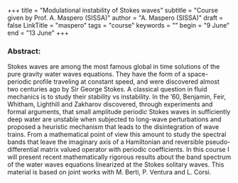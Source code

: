 +++
title = "Modulational instability of Stokes waves"
subtitle = "Course given by Prof. A. Maspero (SISSA)"
author = "A. Maspero (SISSA)"
draft = false
LinkTitle = "maspero"
tags = "course"
keywords = ""
begin = "9 June"
end = "13 June"
+++



### Abstract:

Stokes waves are among the most famous global in time solutions
of the pure gravity water waves equations. They have the form of a
space-periodic profile traveling at constant speed, and were discovered
almost two centuries ago by Sir George Stokes.
A classical question in fluid mechanics is to study their stability vs
instability.
In the ’60, Benjamin, Feir, Whitham, Lighthill and Zakharov discovered,
through experiments and formal arguments, that small amplitude periodic
Stokes waves in sufficiently deep water are unstable when subjected to
long-wave perturbations and proposed a heuristic mechanism that leads to
the disintegration of wave trains.
From a mathematical point of view this amount to study the spectral bands
that leave the imaginary axis of a Hamiltonian and reversible
pseudo-differential matrix valued operator with periodic coefficients.
In this course I will present recent mathematically rigorous results about
the band spectrum of the water waves equations linearized at the Stokes
solitary waves.
This material is based on joint works with M. Berti, P. Ventura and L.
Corsi.
